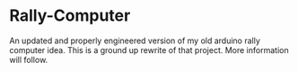 Rally-Computer
==============

An updated and properly engineered version of my old arduino rally computer idea. This is a ground up rewrite of that project. More information will follow.